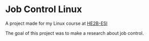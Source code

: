 # Job Control Linux

A project made for my Linux course at [HE2B-ESI](https://he2b.be/formations/developpeur-dapplications/)

The goal of this project was to make a research about job control. 
